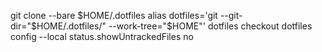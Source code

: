 git clone --bare <git-repo-url> $HOME/.dotfiles
alias dotfiles='git --git-dir="$HOME/.dotfiles/" --work-tree="$HOME"'
dotfiles checkout
dotfiles config --local status.showUntrackedFiles no
